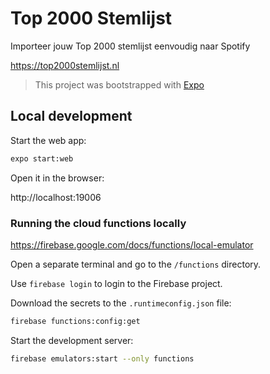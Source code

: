# Top 2000 Stemlijst

Importeer jouw Top 2000 stemlijst eenvoudig naar Spotify

https://top2000stemlijst.nl

> This project was bootstrapped with [Expo](https://expo.io)


## Local development

Start the web app:

```sh
expo start:web
```

Open it in the browser:

http://localhost:19006


### Running the cloud functions locally

https://firebase.google.com/docs/functions/local-emulator

Open a separate terminal and go to the `/functions` directory.

Use `firebase login` to login to the Firebase project.

Download the secrets to the `.runtimeconfig.json` file:

```sh
firebase functions:config:get
```

Start the development server:

```sh
firebase emulators:start --only functions
```


